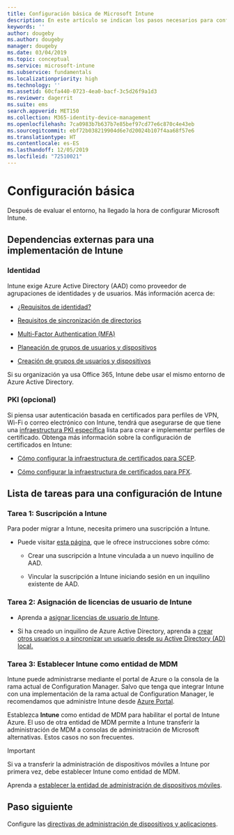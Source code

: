 ```yaml
---
title: Configuración básica de Microsoft Intune
description: En este artículo se indican los pasos necesarios para configurar Microsoft Intune.
keywords: ''
author: dougeby
ms.author: dougeby
manager: dougeby
ms.date: 03/04/2019
ms.topic: conceptual
ms.service: microsoft-intune
ms.subservice: fundamentals
ms.localizationpriority: high
ms.technology: ''
ms.assetid: 60cfa440-0723-4ea0-bacf-3c5d26f9a1d3
ms.reviewer: dagerrit
ms.suite: ems
search.appverid: MET150
ms.collection: M365-identity-device-management
ms.openlocfilehash: 7ca0983b7b637b7e85bef97cd77e6c870c4e43eb
ms.sourcegitcommit: ebf72b038219904d6e7d20024b107f4aa68f57e6
ms.translationtype: HT
ms.contentlocale: es-ES
ms.lasthandoff: 12/05/2019
ms.locfileid: "72510021"
---
```

# <a name="basic-setup"></a>Configuración básica

Después de evaluar el entorno, ha llegado la hora de configurar Microsoft Intune.

## <a name="external-dependencies-for-an-intune-deployment"></a>Dependencias externas para una implementación de Intune

### <a name="identity"></a>Identidad

Intune exige Azure Active Directory (AAD) como proveedor de agrupaciones de identidades y de usuarios. Más información acerca de:

- [¿Requisitos de identidad?](https://docs.microsoft.com/azure/active-directory/active-directory-hybrid-identity-design-considerations-overview#design-considerations-overview)

- [Requisitos de sincronización de directorios](https://docs.microsoft.com/azure/active-directory/active-directory-hybrid-identity-design-considerations-directory-sync-requirements)

- [Multi-Factor Authentication (MFA)](https://docs.microsoft.com/azure/active-directory/authentication/concept-mfa-howitworks)

- [Planeación de grupos de usuarios y dispositivos](users-add.md)

- [Creación de grupos de usuarios y dispositivos](groups-get-started.md)

Si su organización ya usa Office 365, Intune debe usar el mismo entorno de Azure Active Directory.

### <a name="pki-optional"></a>PKI (opcional)

Si piensa usar autenticación basada en certificados para perfiles de VPN, Wi-Fi o correo electrónico con Intune, tendrá que asegurarse de que tiene una [infraestructura PKI específica](../protect/certificates-configure.md) lista para crear e implementar perfiles de certificado. Obtenga más información sobre la configuración de certificados en Intune:

- [Cómo configurar la infraestructura de certificados para SCEP](/intune/certificates-scep-configure).

- [Cómo configurar la infraestructura de certificados para PFX](/intune/certficates-pfx-configure).


## <a name="task-list-for-an-intune-setup"></a>Lista de tareas para una configuración de Intune

### <a name="task-1-intune-subscription"></a>Tarea 1: Suscripción a Intune

Para poder migrar a Intune, necesita primero una suscripción a Intune.

- Puede visitar [esta página](https://admin.microsoft.com/Signup/Signup.aspx?OfferId=40BE278A-DFD1-470a-9EF7-9F2596EA7FF9&dl=INTUNE_A&ali=1#0), que le ofrece instrucciones sobre cómo:

  - Crear una suscripción a Intune vinculada a un nuevo inquilino de AAD.

  - Vincular la suscripción a Intune iniciando sesión en un inquilino existente de AAD.

### <a name="task-2-assign-intune-user-licenses"></a>Tarea 2: Asignación de licencias de usuario de Intune

- Aprenda a [asignar licencias de usuario de Intune](licenses-assign.md).

- Si ha creado un inquilino de Azure Active Directory, aprenda a [crear otros usuarios o a sincronizar un usuario desde su Active Directory (AD) local.](https://docs.microsoft.com/azure/active-directory/connect/active-directory-aadconnect)

### <a name="task-3-set-your-mdm-authority-to-intune"></a>Tarea 3: Establecer Intune como entidad de MDM

Intune puede administrarse mediante el portal de Azure o la consola de la rama actual de Configuration Manager. Salvo que tenga que integrar Intune con una implementación de la rama actual de Configuration Manager, le recomendamos que administre Intune desde [Azure Portal](https://portal.azure.com).

Establezca **Intune** como entidad de MDM para habilitar el portal de Intune Azure. El uso de otra entidad de MDM permite a Intune transferir la administración de MDM a consolas de administración de Microsoft alternativas. Estos casos no son frecuentes.

> [!IMPORTANT]
> Si va a transferir la administración de dispositivos móviles a Intune por primera vez, debe establecer Intune como entidad de MDM.

Aprenda a [establecer la entidad de administración de dispositivos móviles](mdm-authority-set.md).

## <a name="next-step"></a>Paso siguiente

Configure las [directivas de administración de dispositivos y aplicaciones](../migration-guide-configure-policies.md).
